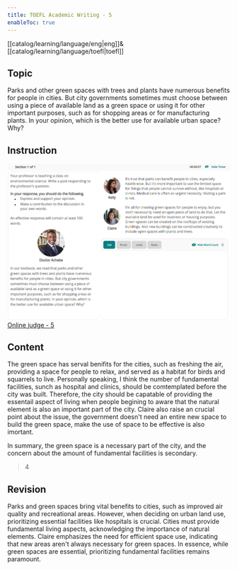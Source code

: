 ```yaml
---
title: TOEFL Academic Writing - 5
enableToc: true
---
```

[[catalog/learning/language/eng|eng]]&
[[catalog/learning/language/toefl|toefl]]   

## Topic
Parks and other green spaces with trees and plants have numerous benefits for people in cities. But city governments sometimes must choose between using a piece of available land as a green space or using it for other important purposes, such as for shopping areas or for manufacturing plants. In your opinion, which is the better use for available urban space? Why?

## Instruction
![](images/english/TOEFL_Academic_Writing_5.png)
[Online judge - 5](https://ibt2-toefl-pt.ets.org/dg?code=A05&_gl=1*1hmxrv6*_gcl_au*ODQ2Mjc5MjE0LjE2ODEyMTE0MzU.*_ga*MTE4NTQ1NjgxNi4xNjgxMjExNDM1*_ga_T2TH8KSGFZ*MTY4NTA5MjM1NS41LjAuMTY4NTA5MjQwNi45LjAuMA..&_ga=2.225473946.181538343.1685082710-1185456816.1681211435)

## Content
The green space has serval benifits for the cities, such as freshing the air, providing a space for people to relax, and served as a habitat for birds and squarrels to live. Personally speaking, I think the number of fundamental facilities, sunch as hospital and clinics, should be comtemplated before the city was built. Therefore, the city should be capatable of providing the essentail aspect of living when people begining to aware that the natural element is also an important part of the city. Claire also raise an crucial point about the issue, the government doesn't need an entire new space to build the green space, make the use of space to be effective is also imortant. 

In summary, the green space is a necessary part of the city, and the concern about the amount of fundamental facilities is secondary.
> 4

## Revision
Parks and green spaces bring vital benefits to cities, such as improved air quality and recreational areas. However, when deciding on urban land use, prioritizing essential facilities like hospitals is crucial. Cities must provide fundamental living aspects, acknowledging the importance of natural elements. Claire emphasizes the need for efficient space use, indicating that new areas aren't always necessary for green spaces. In essence, while green spaces are essential, prioritizing fundamental facilities remains paramount.

